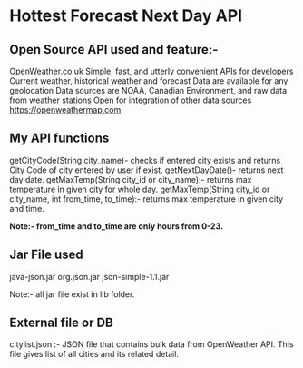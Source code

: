 # Hottest Forecast Next Day API

## Open Source API used and feature:-

OpenWeather.co.uk
Simple, fast, and utterly convenient APIs for developers
Current weather, historical weather and forecast
Data are available for any geolocation
Data sources are NOAA, Canadian Environment, and raw data from weather stations
Open for integration of other data sources
https://openweathermap.com

## My API functions

getCityCode(String city_name)- checks if entered city exists and returns City Code of city entered by user if exist.
getNextDayDate()- returns next day date.
getMaxTemp(String city_id or city_name):- returns max temperature in given city for whole day.
getMaxTemp(String city_id or city_name, int from_time, to_time):- returns max temperature in given city and time.

**Note:- from_time and to_time are only hours from 0-23.**

## Jar File used

java-json.jar
org.json.jar
json-simple-1.1.jar

Note:- all jar file exist in lib folder.

## External file or DB

citylist.json :- JSON file that contains bulk data from OpenWeather API.
This file gives list of all cities and its related detail.
